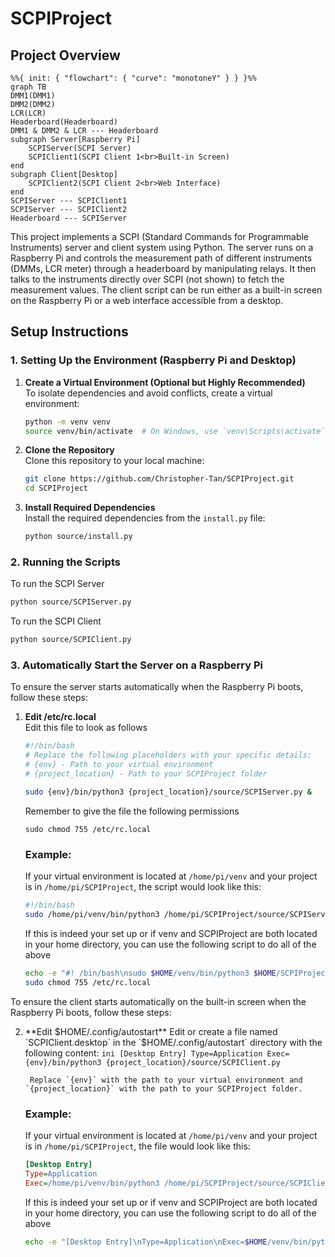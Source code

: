 # SCPIProject

## Project Overview

```mermaid
%%{ init: { "flowchart": { "curve": "monotoneY" } } }%%
graph TB
DMM1(DMM1)
DMM2(DMM2)
LCR(LCR)
Headerboard(Headerboard)
DMM1 & DMM2 & LCR --- Headerboard
subgraph Server[Raspberry Pi]
    SCPIServer(SCPI Server)
    SCPIClient1(SCPI Client 1<br>Built-in Screen)
end
subgraph Client[Desktop]
    SCPIClient2(SCPI Client 2<br>Web Interface)
end
SCPIServer --- SCPIClient1
SCPIServer --- SCPIClient2
Headerboard --- SCPIServer
```

This project implements a SCPI (Standard Commands for Programmable Instruments) server and client system using Python. The server runs on a Raspberry Pi and controls the measurement path of different instruments (DMMs, LCR meter) through a headerboard by manipulating relays. It then talks to the instruments directly over SCPI (not shown) to fetch the measurement values. The client script can be run either as a built-in screen on the Raspberry Pi or a web interface accessible from a desktop.

## Setup Instructions

### 1. Setting Up the Environment (Raspberry Pi and Desktop)

1. **Create a Virtual Environment (Optional but Highly Recommended)**  
    To isolate dependencies and avoid conflicts, create a virtual environment:
    ```bash
    python -m venv venv
    source venv/bin/activate  # On Windows, use `venv\Scripts\activate`
    ```

2. **Clone the Repository**  
    Clone this repository to your local machine:
    ```bash
    git clone https://github.com/Christopher-Tan/SCPIProject.git
    cd SCPIProject
    ```


3. **Install Required Dependencies**  
    Install the required dependencies from the `install.py` file:
    ```bash
    python source/install.py
    ```

### 2. Running the Scripts

To run the SCPI Server

```bash
python source/SCPIServer.py
```

To run the SCPI Client

```bash
python source/SCPIClient.py
```

### 3. Automatically Start the Server on a Raspberry Pi

To ensure the server starts automatically when the Raspberry Pi boots, follow these steps:

1. **Edit /etc/rc.local**  
Edit this file to look as follows
    ```bash
    #!/bin/bash
    # Replace the following placeholders with your specific details:
    # {env} - Path to your virtual environment
    # {project_location} - Path to your SCPIProject folder

    sudo {env}/bin/python3 {project_location}/source/SCPIServer.py &
    ```

    Remember to give the file the following permissions
    ```
    sudo chmod 755 /etc/rc.local
    ```

    ### Example:
    If your virtual environment is located at `/home/pi/venv` and your project is in `/home/pi/SCPIProject`, the script would look like this:
    ```bash
    #!/bin/bash
    sudo /home/pi/venv/bin/python3 /home/pi/SCPIProject/source/SCPIServer.py &
    ```
    If this is indeed your set up or if venv and SCPIProject are both located in your home directory, you can use the following script to do all of the above

    ```bash
    echo -e "#! /bin/bash\nsudo $HOME/venv/bin/python3 $HOME/SCPIProject/source/SCPIServer.py &" | sudo tee /etc/rc.local
    sudo chmod 755 /etc/rc.local
    ```

To ensure the client starts automatically on the built-in screen when the Raspberry Pi boots, follow these steps:

2. **Edit $HOME/.config/autostart**  
    Edit or create a file named `SCPIClient.desktop` in the `$HOME/.config/autostart` directory with the following content:
        ```ini
        [Desktop Entry]
        Type=Application
        Exec={env}/bin/python3 {project_location}/source/SCPIClient.py
        ```

        Replace `{env}` with the path to your virtual environment and `{project_location}` with the path to your SCPIProject folder.

    ### Example:
    If your virtual environment is located at `/home/pi/venv` and your project is in `/home/pi/SCPIProject`, the file would look like this:
    ```ini
    [Desktop Entry]
    Type=Application
    Exec=/home/pi/venv/bin/python3 /home/pi/SCPIProject/source/SCPIClient.py
    ```

    If this is indeed your set up or if venv and SCPIProject are both located in your home directory, you can use the following script to do all of the above

    ```bash
    echo -e "[Desktop Entry]\nType=Application\nExec=$HOME/venv/bin/python3 $HOME/SCPIProject/source/SCPIClient.py" | tee $HOME/.config/autostart/SCPIClient.desktop
    ```